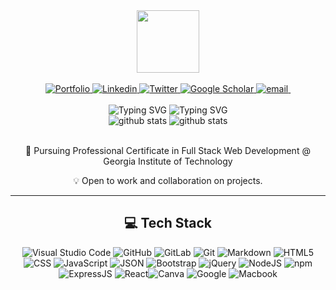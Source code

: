 <div id="header" align="center">
  <img src="https://media.giphy.com/media/IWiAPmq1HS9QZRu8PT/giphy-downsized-large.gif" width="100"/>
</div>
<br>

<div id="badges" align="center" >
    <a href="https://larigens.github.io/lari-gui/" target="_blank">
        <img src="https://img.shields.io/badge/my_portfolio-000?logo=ko-fi&logoColor=white" alt="Portfolio" />
    </a>  
    <a href="https://https://linkedin.com/in/lari-gui/" target="_blank">
        <img src="https://img.shields.io/badge/LinkedIn-%230077B5.svg?logo=linkedin&logoColor=white" alt="Linkedin" />
    </a>
    <a href="https://twitter.com/@coffeebr_eak" target="_blank">
        <img src="https://img.shields.io/badge/Twitter-%231DA1F2.svg?logo=Twitter&logoColor=white" alt="Twitter" />
    </a>  
    <a href="https://scholar.google.com/citations?hl=en&user=lje994IAAAAJ" target="_blank">
        <img src="https://img.shields.io/badge/Scholar-100000?logo=GoogleScholar&logoColor=white" alt="Google Scholar" />
    </a>
    <a href="mailto:larigens@gmail.com">
        <img src="https://img.shields.io/badge/-Email-red?logo=gmail&logoColor=white" alt="email" />
    </a>
    <img src="https://komarev.com/ghpvc/?username=larigens&color=F069C2" alt=""/>
</div>
<br>

<div id="intro" align="center">
  <img src="https://readme-typing-svg.demolab.com?font=Kalam&weight=300&size=22&duration=3000&pause=100&color=F069C2&center=true&vCenter=false&multiline=false&repeat=false&width=500&height=100&lines=Larissa+Guilherme" alt="Typing SVG" />
  
  <img src="https://readme-typing-svg.demolab.com?font=Kalam&weight=300&size=19&duration=3000&pause=100&color=6D1AF7FF&center=true&vCenter=false&multiline=false&repeat=true&width=500&height=100&lines=Software+Engineer+%7C%7C+Full+Stack+Web+Development;Professional+Certificate++@+Georgia+Institute+of+Technology" alt="Typing SVG" />
<br>
</div>

<div id="graphs" align="center">
  <img src="https://github-stats-alpha.vercel.app/api?username=larigens" alt="github stats" />
  <img src="https://github-readme-stats.vercel.app/api/top-langs/?username=larigens" alt="github stats" />
</div>
<br>                                                                                        
                                                                                             
<div align="center">

📖 Pursuing Professional Certificate in Full Stack Web Development @ Georgia Institute of Technology

💡 Open to work and collaboration on projects.

---
  
## 💻 Tech Stack
![Visual Studio Code](https://img.shields.io/badge/Visual%20Studio%20Code-0078d7.svg?style=plastic&logo=visual-studio-code&logoColor=white) ![GitHub](https://img.shields.io/badge/github-%23121011.svg?style=plastic&logo=github&logoColor=white) ![GitLab](https://img.shields.io/badge/gitlab-%23E34F26.svg?style=plastic&logo=gitlab&logoColor=white) ![Git](https://img.shields.io/badge/git-%23F05033.svg?style=plastic&logo=git&logoColor=white) ![Markdown](https://img.shields.io/badge/markdown-%23000000.svg?style=plastic&logo=markdown&logoColor=white) ![HTML5](https://img.shields.io/badge/html5-%23E34F26.svg?style=plastic&logo=html5&logoColor=white) ![CSS](https://img.shields.io/badge/CSS-239120?&style=plastic&logo=css3&logoColor=white) ![JavaScript](https://img.shields.io/badge/javascript-%23323330.svg?style=plastic&logo=javascript&logoColor=%23F7DF1E) ![JSON](https://img.shields.io/badge/json-%23121011.svg?style=plastic&logo=json&logoColor=%23F7DF1E) ![Bootstrap](https://img.shields.io/badge/bootstrap-%23563D7C.svg?style=plastic&logo=bootstrap&logoColor=white) ![jQuery](https://img.shields.io/badge/jquery-%230769AD.svg?style=plastic&logo=jquery&logoColor=white) ![NodeJS](https://img.shields.io/badge/node.js-6DA55F?style=plastic&logo=node.js&logoColor=white) ![npm](https://img.shields.io/badge/npm-B71C1C?style=plastic&logo=npm&logoColor=white)  ![ExpressJS](https://img.shields.io/badge/express.js-6DA55F?style=plastic&logo=express.js&logoColor=white) ![React](https://img.shields.io/badge/react-%2320232a.svg?style=plastic&logo=react&logoColor=%2361DAFB)![Canva](https://img.shields.io/badge/Canva-%2300C4CC.svg?style=plastic&logo=Canva&logoColor=white)  ![Google](https://img.shields.io/badge/google-%234285F4.svg?style=plastic&logo=google&logoColor=white)  ![Macbook](https://img.shields.io/badge/mac%20os-000000?style=plastic&logo=apple&logoColor=white) 
</div>

